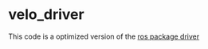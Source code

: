 # velo_driver
This code is a optimized version of the [ros package driver](http://wiki.ros.org/velodyne_driver)

